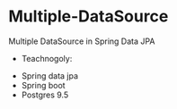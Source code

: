 # Multiple-DataSource
Multiple DataSource in Spring Data JPA
- Teachnogoly:
+ Spring data jpa
+ Spring boot
+ Postgres 9.5

